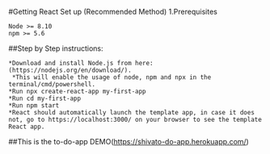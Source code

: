 #Getting React Set up (Recommended Method)
1.Prerequisites
```
Node >= 8.10
npm >= 5.6
```
##Step by Step instructions:
```
*Download and install Node.js from here:(https://nodejs.org/en/download/).
 *This will enable the usage of node, npm and npx in the terminal/cmd/powershell.
*Run npx create-react-app my-first-app
*Run cd my-first-app
*Run npm start
*React should automatically launch the template app, in case it does not, go to https://localhost:3000/ on your browser to see the template React app.
```
##This is the to-do-app DEMO(https://shivato-do-app.herokuapp.com/)
